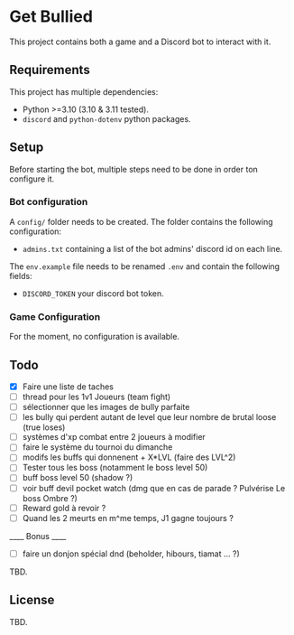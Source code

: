 # Get Bullied

This project contains both a game and a Discord bot to interact with it.

## Requirements

This project has multiple dependencies:
- Python >=3.10 (3.10 & 3.11 tested).
- `discord` and `python-dotenv` python packages.

## Setup

Before starting the bot, multiple steps need to be done in order ton configure it.
### Bot configuration
A `config/` folder needs to be created.
The folder contains the following configuration:
- `admins.txt` containing a list of the bot admins' discord id on each line.

The `env.example` file needs to be renamed `.env` and contain the following fields:
- `DISCORD_TOKEN` your discord bot token.

### Game Configuration
For the moment, no configuration is available.

## Todo
- [x] Faire une liste de taches
- [ ] thread pour les 1v1 Joueurs (team fight)
- [ ] sélectionner que les images de bully parfaite
- [ ] les bully qui perdent autant de level que leur nombre de brutal loose (true loses)
- [ ] systèmes d'xp combat entre 2 joueurs à modifier
- [ ] faire le système du tournoi du dimanche
- [ ] modifs les buffs qui donnenent + X*LVL (faire des LVL^2)
- [ ] Tester tous les boss (notamment le boss level 50)
- [ ] buff boss level 50 (shadow ?)
- [ ] voir buff devil pocket watch (dmg que en cas de parade ? Pulvérise Le boss Ombre ?)
- [ ] Reward gold à revoir ?
- [ ] Quand les 2 meurts en m^me temps, J1 gagne toujours ?

____ Bonus ____
- [ ] faire un donjon spécial dnd (beholder, hibours, tiamat ... ?)

TBD.

## License

TBD.
